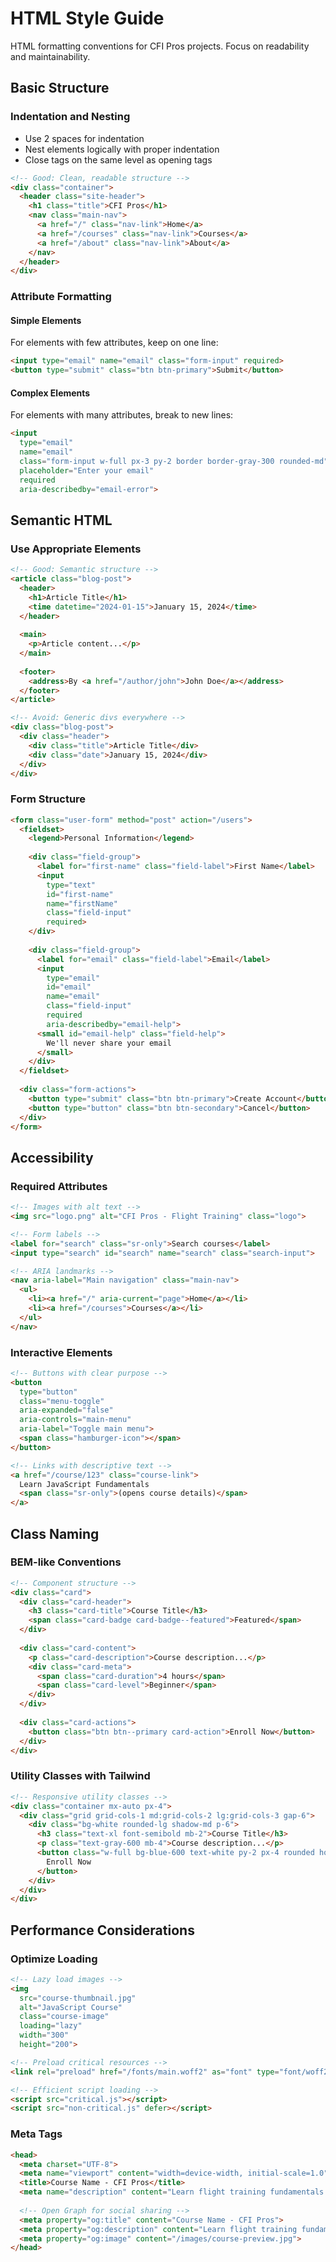 # HTML Style Guide

HTML formatting conventions for CFI Pros projects. Focus on readability and maintainability.

## Basic Structure

### Indentation and Nesting
- Use 2 spaces for indentation
- Nest elements logically with proper indentation
- Close tags on the same level as opening tags

```html
<!-- Good: Clean, readable structure -->
<div class="container">
  <header class="site-header">
    <h1 class="title">CFI Pros</h1>
    <nav class="main-nav">
      <a href="/" class="nav-link">Home</a>
      <a href="/courses" class="nav-link">Courses</a>
      <a href="/about" class="nav-link">About</a>
    </nav>
  </header>
</div>
```

### Attribute Formatting

#### Simple Elements
For elements with few attributes, keep on one line:
```html
<input type="email" name="email" class="form-input" required>
<button type="submit" class="btn btn-primary">Submit</button>
```

#### Complex Elements
For elements with many attributes, break to new lines:
```html
<input
  type="email"
  name="email"
  class="form-input w-full px-3 py-2 border border-gray-300 rounded-md"
  placeholder="Enter your email"
  required
  aria-describedby="email-error">
```

## Semantic HTML

### Use Appropriate Elements
```html
<!-- Good: Semantic structure -->
<article class="blog-post">
  <header>
    <h1>Article Title</h1>
    <time datetime="2024-01-15">January 15, 2024</time>
  </header>
  
  <main>
    <p>Article content...</p>
  </main>
  
  <footer>
    <address>By <a href="/author/john">John Doe</a></address>
  </footer>
</article>

<!-- Avoid: Generic divs everywhere -->
<div class="blog-post">
  <div class="header">
    <div class="title">Article Title</div>
    <div class="date">January 15, 2024</div>
  </div>
</div>
```

### Form Structure
```html
<form class="user-form" method="post" action="/users">
  <fieldset>
    <legend>Personal Information</legend>
    
    <div class="field-group">
      <label for="first-name" class="field-label">First Name</label>
      <input 
        type="text" 
        id="first-name" 
        name="firstName" 
        class="field-input"
        required>
    </div>
    
    <div class="field-group">
      <label for="email" class="field-label">Email</label>
      <input 
        type="email" 
        id="email" 
        name="email" 
        class="field-input"
        required
        aria-describedby="email-help">
      <small id="email-help" class="field-help">
        We'll never share your email
      </small>
    </div>
  </fieldset>
  
  <div class="form-actions">
    <button type="submit" class="btn btn-primary">Create Account</button>
    <button type="button" class="btn btn-secondary">Cancel</button>
  </div>
</form>
```

## Accessibility

### Required Attributes
```html
<!-- Images with alt text -->
<img src="logo.png" alt="CFI Pros - Flight Training" class="logo">

<!-- Form labels -->
<label for="search" class="sr-only">Search courses</label>
<input type="search" id="search" name="search" class="search-input">

<!-- ARIA landmarks -->
<nav aria-label="Main navigation" class="main-nav">
  <ul>
    <li><a href="/" aria-current="page">Home</a></li>
    <li><a href="/courses">Courses</a></li>
  </ul>
</nav>
```

### Interactive Elements
```html
<!-- Buttons with clear purpose -->
<button 
  type="button" 
  class="menu-toggle"
  aria-expanded="false"
  aria-controls="main-menu"
  aria-label="Toggle main menu">
  <span class="hamburger-icon"></span>
</button>

<!-- Links with descriptive text -->
<a href="/course/123" class="course-link">
  Learn JavaScript Fundamentals
  <span class="sr-only">(opens course details)</span>
</a>
```

## Class Naming

### BEM-like Conventions
```html
<!-- Component structure -->
<div class="card">
  <div class="card-header">
    <h3 class="card-title">Course Title</h3>
    <span class="card-badge card-badge--featured">Featured</span>
  </div>
  
  <div class="card-content">
    <p class="card-description">Course description...</p>
    <div class="card-meta">
      <span class="card-duration">4 hours</span>
      <span class="card-level">Beginner</span>
    </div>
  </div>
  
  <div class="card-actions">
    <button class="btn btn--primary card-action">Enroll Now</button>
  </div>
</div>
```

### Utility Classes with Tailwind
```html
<!-- Responsive utility classes -->
<div class="container mx-auto px-4">
  <div class="grid grid-cols-1 md:grid-cols-2 lg:grid-cols-3 gap-6">
    <div class="bg-white rounded-lg shadow-md p-6">
      <h3 class="text-xl font-semibold mb-2">Course Title</h3>
      <p class="text-gray-600 mb-4">Course description...</p>
      <button class="w-full bg-blue-600 text-white py-2 px-4 rounded hover:bg-blue-700 transition-colors">
        Enroll Now
      </button>
    </div>
  </div>
</div>
```

## Performance Considerations

### Optimize Loading
```html
<!-- Lazy load images -->
<img 
  src="course-thumbnail.jpg" 
  alt="JavaScript Course" 
  class="course-image"
  loading="lazy"
  width="300" 
  height="200">

<!-- Preload critical resources -->
<link rel="preload" href="/fonts/main.woff2" as="font" type="font/woff2" crossorigin>

<!-- Efficient script loading -->
<script src="critical.js"></script>
<script src="non-critical.js" defer></script>
```

### Meta Tags
```html
<head>
  <meta charset="UTF-8">
  <meta name="viewport" content="width=device-width, initial-scale=1.0">
  <title>Course Name - CFI Pros</title>
  <meta name="description" content="Learn flight training fundamentals with certified instructors.">
  
  <!-- Open Graph for social sharing -->
  <meta property="og:title" content="Course Name - CFI Pros">
  <meta property="og:description" content="Learn flight training fundamentals.">
  <meta property="og:image" content="/images/course-preview.jpg">
</head>
```